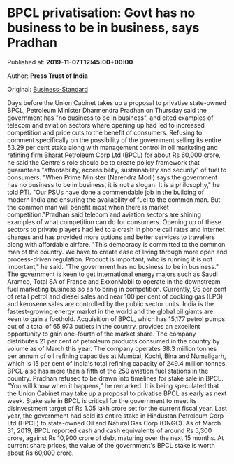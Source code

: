 
# BPCL privatisation: Govt has no business to be in business, says Pradhan

Published at: **2019-11-07T12:45:00+00:00**

Author: **Press Trust of India**

Original: [Business-Standard](https://www.business-standard.com/article/pti-stories/govt-has-no-business-to-be-in-business-says-pradhan-ahead-of-bpcl-privatisation-119110701276_1.html)

Days before the Union Cabinet takes up a proposal to privatise state-owned BPCL, Petroleum Minister Dharmendra Pradhan on Thursday said the government has "no business to be in business", and cited examples of telecom and aviation sectors where opening up had led to increased competition and price cuts to the benefit of consumers.
Refusing to comment specifically on the possibility of the government selling its entire 53.29 per cent stake along with management control in oil marketing and refining firm Bharat Petroleum Corp Ltd (BPCL) for about Rs 60,000 crore, he said the Centre's role should be to create policy framework that guarantees "affordability, accessibility, sustainability and security" of fuel to consumers.
"When Prime Minister (Narendra Modi) says the government has no business to be in business, it is not a slogan. It is a philosophy," he told PTI. "Our PSUs have done a commendable job in the building of modern India and ensuring the availability of fuel to the common man. But the common man will benefit most when there is market competition."Pradhan said telecom and aviation sectors are shining examples of what competition can do for consumers.
Opening up of these sectors to private players had led to a crash in phone call rates and internet charges and has provided more options and better services to travellers along with affordable airfare.
"This democracy is committed to the common man of the country. We have to create ease of living through more open and process-driven regulation. Product is important, who is running it is not important," he said. "The government has no business to be in business."
The government is keen to get international energy majors such as Saudi Aramco, Total SA of France and ExxonMobil to operate in the downstream fuel marketing business so as to bring in competition.
Currently, 95 per cent of retail petrol and diesel sales and near 100 per cent of cooking gas (LPG) and kerosene sales are controlled by the public sector units.
India is the fastest-growing energy market in the world and the global oil giants are keen to gain a foothold. Acquisition of BPCL, which has 15,177 petrol pumps out of a total of 65,973 outlets in the country, provides an excellent opportunity to gain one-fourth of the market share. The company distributes 21 per cent of petroleum products consumed in the country by volume as of March this year.
The company operates 38.3 million tonnes per annum of oil refining capacities at Mumbai, Kochi, Bina and Numaligarh, which is 15 per cent of India's total refining capacity of 249.4 million tonnes.
BPCL also has more than a fifth of the 250 aviation fuel stations in the country.
Pradhan refused to be drawn into timelines for stake sale in BPCL. "You will know when it happens," he remarked.
It is being speculated that the Union Cabinet may take up a proposal to privatise BPCL as early as next week.
Stake sale in BPCL is critical for the government to meet its disinvestment target of Rs 1.05 lakh crore set for the current fiscal year.
Last year, the government had sold its entire stake in Hindustan Petroleum Corp Ltd (HPCL) to state-owned Oil and Natural Gas Corp (ONGC).
As of March 31, 2019, BPCL reported cash and cash equivalents of around Rs 5,300 crore, against Rs 10,900 crore of debt maturing over the next 15 months.
At current share prices, the value of the government's BPCL stake is worth about Rs 60,000 crore.
